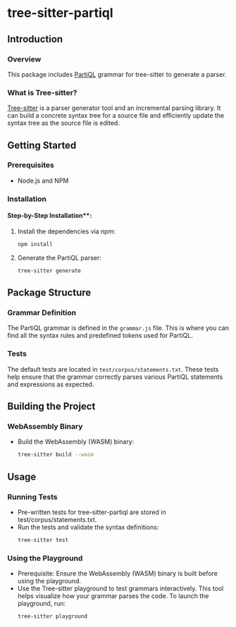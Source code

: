 # tree-sitter-partiql

## Introduction

### Overview
This package includes [PartiQL](https://partiql.org/) grammar for tree-sitter to generate a parser.
### What is Tree-sitter?
[Tree-sitter](https://tree-sitter.github.io/tree-sitter/) is a parser generator tool and an incremental parsing library. It can build a concrete syntax tree for a source file and efficiently update the syntax tree as the source file is edited. 

## Getting Started
### Prerequisites
- Node.js and NPM

### Installation
#### Step-by-Step Installation**:
1. Install the dependencies via npm:
    ```bash
    npm install
    ```
2. Generate the PartiQL parser:
    ```bash
    tree-sitter generate
    ```

## Package Structure
### Grammar Definition
  The PartiQL grammar is defined in the `grammar.js` file. This is where you can find all the syntax rules and predefined tokens used for PartiQL.
### Tests
  The default tests are located in `test/corpus/statements.txt`. These tests help ensure that the grammar correctly parses various PartiQL statements and expressions as expected.

## Building the Project
### WebAssembly Binary
- Build the WebAssembly (WASM) binary:
  ```bash
  tree-sitter build --wasm
  ```

## Usage
### Running Tests
- Pre-written tests for tree-sitter-partiql are stored in test/corpus/statements.txt.
- Run the tests and validate the syntax definitions:
  ```bash
  tree-sitter test
  ```
### Using the Playground
- Prerequisite: Ensure the WebAssembly (WASM) binary is built before using the playground. 
- Use the Tree-sitter playground to test grammars interactively. This tool helps visualize how your grammar parses the code. To launch the playground, run:
    ```bash
    tree-sitter playground
    ```


